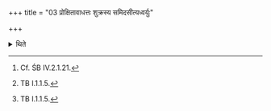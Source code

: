 +++
title = "03 प्रोक्षितावाधत्तः शुक्रस्य समिदसीत्यध्वर्युः"

+++

<details><summary>थिते</summary>

3. (The Adhvaryu and the Pratiprasthātr̥) put on the fire the two (splinters) on which water was sprinkld.[^1] The Adhvaryu with Śukrasya samidasi[^2] and the Pratiprasthātr̥ with manthinaḥ samidasi.[^3]   

[^1]: Cf. ŚB IV.2.1.21.  

[^2]: TB I.1.1.5.   

[^3]: TB I.1.1.5.  
</details>
